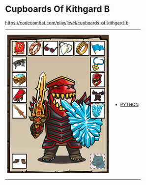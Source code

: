 # Cupboards Of Kithgard B

https://codecombat.com/play/level/cupboards-of-kithgard-b
<table>
<tr>
<td>

![Hero Picture](hero.png?raw=true "Hero Picture")

</td>
<td>
<ul>
<li>

[PYTHON](CupboardsOfKithgardB.py)

</li>
</td>
</tr>
<table>